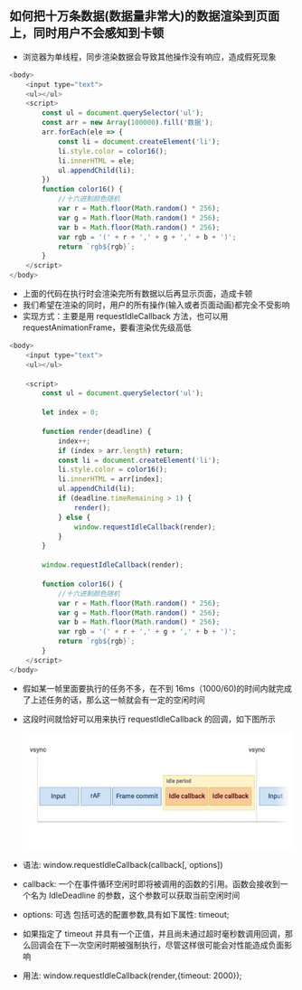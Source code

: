## 如何把十万条数据(数据量非常大)的数据渲染到页面上，同时用户不会感知到卡顿

- 浏览器为单线程，同步渲染数据会导致其他操作没有响应，造成假死现象

```js
<body>
    <input type="text">
    <ul></ul>
    <script>
        const ul = document.querySelector('ul');
        const arr = new Array(100000).fill('数据');
        arr.forEach(ele => {
            const li = document.createElement('li');
            li.style.color = color16();
            li.innerHTML = ele;
            ul.appendChild(li);
        })
        function color16() {
            //十六进制颜色随机
            var r = Math.floor(Math.random() * 256);
            var g = Math.floor(Math.random() * 256);
            var b = Math.floor(Math.random() * 256);
            var rgb = '(' + r + ',' + g + ',' + b + ')';
            return `rgb${rgb}`;
        }
    </script>
</body>

```

- 上面的代码在执行时会渲染完所有数据以后再显示页面，造成卡顿
- 我们希望在渲染的同时，用户的所有操作(输入或者页面动画)都完全不受影响
- 实现方式：主要是用 requestIdleCallback 方法，也可以用 requestAnimationFrame，要看渲染优先级高低

```js
<body>
    <input type="text">
    <ul></ul>

    <script>
        const ul = document.querySelector('ul');

        let index = 0;

        function render(deadline) {
            index++;
            if (index > arr.length) return;
            const li = document.createElement('li');
            li.style.color = color16();
            li.innerHTML = arr[index];
            ul.appendChild(li);
            if (deadline.timeRemaining > 1) {
                render();
            } else {
                window.requestIdleCallback(render);
            }
        }

        window.requestIdleCallback(render);

        function color16() {
            //十六进制颜色随机
            var r = Math.floor(Math.random() * 256);
            var g = Math.floor(Math.random() * 256);
            var b = Math.floor(Math.random() * 256);
            var rgb = '(' + r + ',' + g + ',' + b + ')';
            return `rgb${rgb}`;
        }
    </script>
</body>
```

- 假如某一帧里面要执行的任务不多，在不到 16ms（1000/60)的时间内就完成了上述任务的话，那么这一帧就会有一定的空闲时间
- 这段时间就恰好可以用来执行 requestIdleCallback 的回调，如下图所示

  ![avatar](./image/04.jpg)

- 语法: window.requestIdleCallback(callback[, options])
- callback: 一个在事件循环空闲时即将被调用的函数的引用。函数会接收到一个名为 IdleDeadline 的参数，这个参数可以获取当前空闲时间
- options: 可选 包括可选的配置参数,具有如下属性: timeout;
- 如果指定了 timeout 并具有一个正值，并且尚未通过超时毫秒数调用回调，那么回调会在下一次空闲时期被强制执行，尽管这样很可能会对性能造成负面影响
- 用法: window.requestIdleCallback(render,{timeout: 2000});
